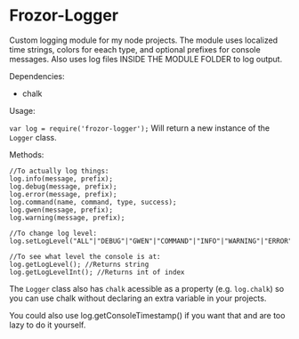 # Frozor-Logger
Custom logging module for my node projects. The module uses localized time strings, colors for eeach type, and optional prefixes for console messages. Also uses log files INSIDE THE MODULE FOLDER to log output. 

Dependencies:

* chalk

Usage:

`var log = require('frozor-logger');`
Will return a new instance of the `Logger` class.

Methods:
```
//To actually log things:
log.info(message, prefix);
log.debug(message, prefix);
log.error(message, prefix);
log.command(name, command, type, success);
log.gwen(message, prefix);
log.warning(message, prefix);

//To change log level:
log.setLogLevel("ALL"|"DEBUG"|"GWEN"|"COMMAND"|"INFO"|"WARNING"|"ERROR"|"NONE");

//To see what level the console is at:
log.getLogLevel(); //Returns string
log.getLogLevelInt(); //Returns int of index
```

The `Logger` class also has `chalk` acessible as a property (e.g. `log.chalk`) so you can use chalk without declaring an extra variable in your projects.

You could also use log.getConsoleTimestamp() if you want that and are too lazy to do it yourself.
